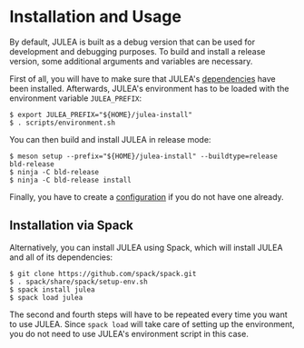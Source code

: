 # Installation and Usage

By default, JULEA is built as a debug version that can be used for development and debugging purposes.
To build and install a release version, some additional arguments and variables are necessary.

First of all, you will have to make sure that JULEA's [dependencies](dependencies.md) have been installed.
Afterwards, JULEA's environment has to be loaded with the environment variable `JULEA_PREFIX`:

```console
$ export JULEA_PREFIX="${HOME}/julea-install"
$ . scripts/environment.sh
```

You can then build and install JULEA in release mode:

```console
$ meson setup --prefix="${HOME}/julea-install" --buildtype=release bld-release
$ ninja -C bld-release
$ ninja -C bld-release install
```

Finally, you have to create a [configuration](configuration.md) if you do not have one already.

## Installation via Spack

Alternatively, you can install JULEA using Spack, which will install JULEA and all of its dependencies:

```console
$ git clone https://github.com/spack/spack.git
$ . spack/share/spack/setup-env.sh
$ spack install julea
$ spack load julea
```

The second and fourth steps will have to be repeated every time you want to use JULEA.
Since `spack load` will take care of setting up the environment, you do not need to use JULEA's environment script in this case.
